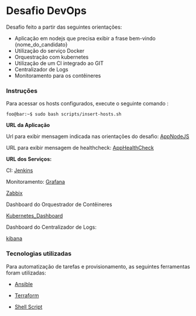 # Desafio DevOps

Desafio feito a partir das seguintes orientações:

- Aplicação em nodejs que precisa exibir a frase bem-vindo {nome_do_candidato} 
- Utilização do serviço Docker
- Orquestração com kubernetes
- Utilização de um CI integrado ao GIT
- Centralizador de Logs
- Monitoramento para os contêineres


### Instruções
Para acessar os hosts configurados, execute o seguinte comando :

```console
foo@bar:~$ sudo bash scripts/insert-hosts.sh
```

<strong>URL da Aplicação</strong>

Url para exibir mensagem indicada nas orientações do desafio:
[AppNodeJS](http://app.desafio)

URL para exibir mensagem de healthcheck:
[AppHealthCheck](http://app.desafio/actuator/health)


<strong>URL dos Serviços:</strong>

CI:
[Jenkins](http://jenkins.desafio)

Monitoramento:
[Grafana](http://grafana.desafio)

[Zabbix](http://zabbix.desafio)

Dashboard do Orquestrador de Contêineres

[Kubernetes_Dashboard](http://dash.k8s.desafio)

Dashboard do Centralizador de Logs:

[kibana](http://kibana.desafio)


### Tecnologias utilizadas

Para automatização de tarefas e provisionamento, as seguintes ferramentas foram utilizadas:

- [Ansible](https://github.com/analiviameister/desafio-devops/tree/master/ansible)
  
- [Terraform](https://github.com/analiviameister/desafio-devops/tree/master/terraform)
  
- [Shell Script](https://github.com/analiviameister/desafio-devops/tree/master/scripts)
